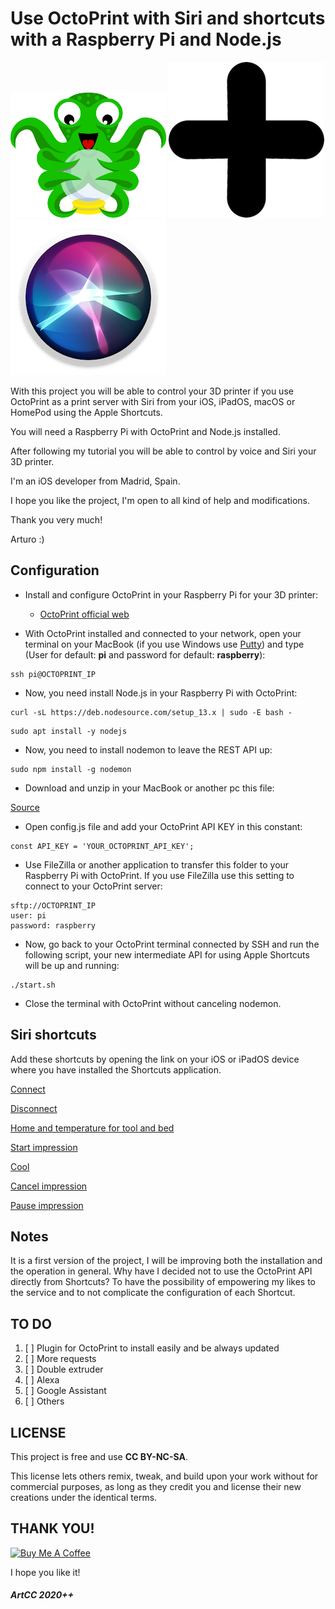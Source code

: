 # Use OctoPrint with Siri and shortcuts with a Raspberry Pi and Node.js

![OctoPrint logo](https://github.com/ArtCC/Octoprint-Siri-RPi/blob/develop/src_github/OctoPrint.png)
![Plus](https://github.com/ArtCC/Octoprint-Siri-RPi/blob/develop/src_github/Plus.png)
![Siri logo](https://github.com/ArtCC/Octoprint-Siri-RPi/blob/develop/src_github/Siri.png)

With this project you will be able to control your 3D printer if you use OctoPrint as a print server with Siri from your iOS, iPadOS, macOS or HomePod using the Apple Shortcuts.

You will need a Raspberry Pi with OctoPrint and Node.js installed.

After following my tutorial you will be able to control by voice and Siri your 3D printer.

I'm an iOS developer from Madrid, Spain.

I hope you like the project, I'm open to all kind of help and modifications.

Thank you very much!

Arturo :)

## Configuration

- Install and configure OctoPrint in your Raspberry Pi for your 3D printer:

	- [OctoPrint official web](https://octoprint.org)

- With OctoPrint installed and connected to your network, open your terminal on your MacBook (if you use Windows use [Putty](https://putty.org)) and type (User for default: <b>pi</b> and password for default: <b>raspberry</b>):

```
ssh pi@OCTOPRINT_IP
```

- Now, you need install Node.js in your Raspberry Pi with OctoPrint:

```
curl -sL https://deb.nodesource.com/setup_13.x | sudo -E bash -
```

```
sudo apt install -y nodejs
```

- Now, you need to install nodemon to leave the REST API up:

```
sudo npm install -g nodemon
```

- Download and unzip in your MacBook or another pc this file:

[Source](https://github.com/ArtCC/OctoPrint-Siri-RPi/blob/master/source/OctoPrint-Siri-RPi.zip)

- Open config.js file and add your OctoPrint API KEY in this constant:

```
const API_KEY = 'YOUR_OCTOPRINT_API_KEY';
```

- Use FileZilla or another application to transfer this folder to your Raspberry Pi with OctoPrint. If you use FileZilla use this setting to connect to your OctoPrint server:

```
sftp://OCTOPRINT_IP
user: pi
password: raspberry
```

- Now, go back to your OctoPrint terminal connected by SSH and run the following script, your new intermediate API for using Apple Shortcuts will be up and running:

```
./start.sh
```

- Close the terminal with OctoPrint without canceling nodemon.

## Siri shortcuts

Add these shortcuts by opening the link on your iOS or iPadOS device where you have installed the Shortcuts application.

[Connect](https://www.icloud.com/shortcuts/88d3e7128301484fb85d56716c3ee516)

[Disconnect](https://www.icloud.com/shortcuts/d4c31f58aa764f1f849bae93b6e21d3a)

[Home and temperature for tool and bed](https://www.icloud.com/shortcuts/a8fe578575614137981064f6e09e7457)

[Start impression](https://www.icloud.com/shortcuts/0f6ad76bd4fc4ce8a7e6d7cc3a01871c)

[Cool](https://www.icloud.com/shortcuts/f227904de78f4d9d9d643f4d23972a77)

[Cancel impression](https://www.icloud.com/shortcuts/69810f7769dc4bc88f6d13583b5fa853)

[Pause impression](https://www.icloud.com/shortcuts/11f5f1f595da49389222a6d0d8bdae47)

## Notes

It is a first version of the project, I will be improving both the installation and the operation in general.
Why have I decided not to use the OctoPrint API directly from Shortcuts? To have the possibility of empowering my likes to the service and to not complicate the configuration of each Shortcut.

## TO DO

1. [ ] Plugin for OctoPrint to install easily and be always updated
2. [ ] More requests
3. [ ] Double extruder
4. [ ] Alexa
5. [ ] Google Assistant
6. [ ] Others

## LICENSE

This project is free and use <b>CC BY-NC-SA</b>.

This license lets others remix, tweak, and build upon your work without for commercial purposes, as long as they credit you and license their new creations under the identical terms.

## THANK YOU!

<a href="https://www.buymeacoffee.com/artcc" target="_blank"><img src="https://cdn.buymeacoffee.com/buttons/default-orange.png" alt="Buy Me A Coffee" style="height: 51px !important;width: 217px !important;" ></a>

I hope you like it!

##### ArtCC 2020++